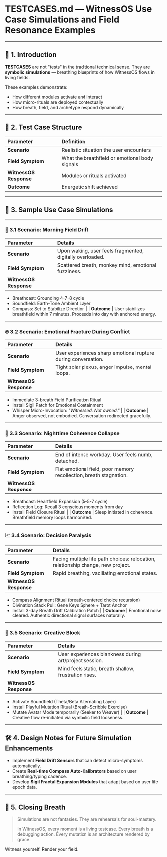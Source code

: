 # TESTCASES.md — WitnessOS Use Case Simulations and Field Resonance Examples

---

## 🌱 1. Introduction

**TESTCASES** are not "tests" in the traditional technical sense.
They are **symbolic simulations** — breathing blueprints of how WitnessOS flows in living fields.

These examples demonstrate:
- How different modules activate and interact
- How micro-rituals are deployed contextually
- How breath, field, and archetype respond dynamically

---

## 🧩 2. Test Case Structure

| Parameter | Definition |
|:---|:---|
| **Scenario** | Realistic situation the user encounters |
| **Field Symptom** | What the breathfield or emotional body signals |
| **WitnessOS Response** | Modules or rituals activated |
| **Outcome** | Energetic shift achieved |

---

## 🔮 3. Sample Use Case Simulations

---

### 🧿 3.1 Scenario: Morning Field Drift

| Parameter | Details |
|:---|:---|
| **Scenario** | Upon waking, user feels fragmented, digitally overloaded. |
| **Field Symptom** | Scattered breath, monkey mind, emotional fuzziness. |
| **WitnessOS Response** |
- Breathcast: Grounding 4-7-8 cycle
- Soundfield: Earth-Tone Ambient Layer
- Compass: Set to Stabilize Direction |
| **Outcome** | User stabilizes breathfield within 7 minutes. Proceeds into day with anchored energy.

---

### 🔥 3.2 Scenario: Emotional Fracture During Conflict

| Parameter | Details |
|:---|:---|
| **Scenario** | User experiences sharp emotional rupture during conversation. |
| **Field Symptom** | Tight solar plexus, anger impulse, mental loops. |
| **WitnessOS Response** |
- Immediate 3-breath Field Purification Ritual
- Install Sigil Patch for Emotional Containment
- Whisper Micro-Invocation: *"Witnessed. Not owned."* |
| **Outcome** | Anger observed, not embodied. Conversation redirected gracefully.

---

### 🌙 3.3 Scenario: Nighttime Coherence Collapse

| Parameter | Details |
|:---|:---|
| **Scenario** | End of intense workday. User feels numb, detached. |
| **Field Symptom** | Flat emotional field, poor memory recollection, breath stagnation. |
| **WitnessOS Response** |
- Breathcast: Heartfield Expansion (5-5-7 cycle)
- Reflection Log: Recall 3 conscious moments from day
- Install Field Closure Ritual |
| **Outcome** | Sleep initiated in coherence. Breathfield memory loops harmonized.

---

### 📈 3.4 Scenario: Decision Paralysis

| Parameter | Details |
|:---|:---|
| **Scenario** | Facing multiple life path choices: relocation, relationship change, new project. |
| **Field Symptom** | Rapid breathing, vacillating emotional states. |
| **WitnessOS Response** |
- Compass Alignment Ritual (breath-centered choice recursion)
- Divination Stack Pull: Gene Keys Sphere + Tarot Anchor
- Install 3-day Breath Drift Calibration Patch |
| **Outcome** | Emotional noise cleared. Authentic directional signal surfaces naturally.

---

### 🎴 3.5 Scenario: Creative Block

| Parameter | Details |
|:---|:---|
| **Scenario** | User experiences blankness during art/project session. |
| **Field Symptom** | Mind feels static, breath shallow, frustration rises. |
| **WitnessOS Response** |
- Activate Soundfield (Theta/Beta Alternating Layer)
- Install Playful Mutation Ritual (Breath-Scribble Exercise)
- Mutate Avatar Mode temporarily (Seeker to Weaver) |
| **Outcome** | Creative flow re-initiated via symbolic field looseness.

---

## 🛠️ 4. Design Notes for Future Simulation Enhancements

- Implement **Field Drift Sensors** that can detect micro-symptoms automatically.
- Create **Real-time Compass Auto-Calibrators** based on user breathing/typing cadence.
- Develop **Sigil Fractal Expansion Modules** that adapt based on user life epoch data.

---

## 🌌 5. Closing Breath

> Simulations are not fantasies.
> They are rehearsals for soul-mastery.
>
> In WitnessOS, every moment is a living testcase.
> Every breath is a debugging action.
> Every mutation is an architecture rendered by grace.

Witness yourself.
Render your field.
